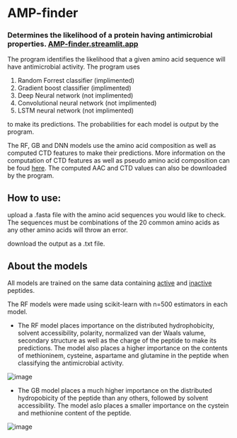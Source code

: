 # AMP-finder
### Determines the likelihood of a protein having antimicrobial properties. [AMP-finder.streamlit.app](https://amp-finder.streamlit.app/)

The program identifies the likelihood that a given amino acid sequence will have antimicrobial activity. The program uses 

1. Random Forrest classifier (implimented)
2. Gradient boost classifier (implimented)
3. Deep Neural network (not implimented)
4. Convolutional neural network (not implimented)
5. LSTM neural network (not implimented)

to make its predictions. The probabilities for each model is output by the program.

The RF, GB and DNN models use the amino acid composition as well as computed CTD features to make their predictions. More information on the computation of CTD features as well as pseudo amino acid composition can be foud [here](PROFEAT.2.descriptors.pdf). The computed AAC and CTD values can also be downloaded by the program. 

## How to use:
upload a .fasta file with the amino acid sequences you would like to check. The sequences must be combinations of the 20 common amino acids as any other amino acids will throw an error.

download the output as a .txt file. 

## About the models

All models are trained on the same data containing [active](AMP_sequence/AMP_sequence.fasta) and [inactive](nonAMP_sequence/nonAMP_sequence.fasta) peptides.

The RF models were made using scikit-learn with n=500 estimators in each model. 

* The RF model places importance on the distributed hydrophobicity, solvent accessibility, polarity, normalized van der Waals valume, secondary structure as well as the charge of the peptide to make its predictions. The model also places a higher importance on the contents of methioninem, cysteine, aspartame and glutamine in the peptide when classifying the antimicrobial activity.

![image](https://github.com/mornevwyk/AMP-finder/assets/117268241/482a485d-d433-4dc5-9d8d-0c7fd79af3ff)

* The GB model places a much higher importance on the distributed hydropobicity of the peptide than any others, followed by solvent accessibility. The model aslo places a smaller importance on the cystein and methionine content of the peptide.

![image](https://github.com/mornevwyk/AMP-finder/assets/117268241/e4f12d5d-5abe-48cd-9d84-e66021077b90)


